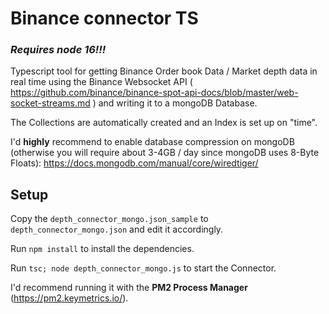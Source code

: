 # Binance connector TS

### *Requires node 16!!!*

Typescript tool for getting Binance Order book Data / Market depth data in real time using the Binance Websocket API ( https://github.com/binance/binance-spot-api-docs/blob/master/web-socket-streams.md ) and writing it to a mongoDB Database. 

The Collections are automatically created and an Index is set up on "time". 

I'd **highly** recommend to enable database compression on mongoDB (otherwise you will require about 3-4GB / day since mongoDB uses 8-Byte Floats): https://docs.mongodb.com/manual/core/wiredtiger/

## Setup

Copy the `depth_connector_mongo.json_sample` to `depth_connector_mongo.json` and edit it accordingly. 

Run `npm install` to install the dependencies. 

Run `tsc; node depth_connector_mongo.js` to start the Connector. 

I'd recommend running it with the **PM2 Process Manager** (https://pm2.keymetrics.io/). 

